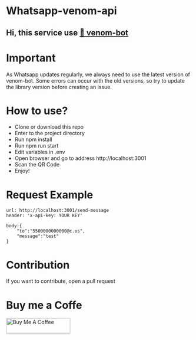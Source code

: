 # Whatsapp-venom-api

## Hi, this service use <a href="https://github.com/orkestral/venom">🔗 venom-bot</a>

# Important

As Whatsapp updates regularly, we always need to use the latest version of venom-bot. Some errors can occur with the old versions, so try to update the library version before creating an issue.

# How to use?

<ul>
<li>Clone or download this repo</li>
<li>Enter to the project directory</li>
<li>Run npm install</li>
<li>Run npm run start</li>
<li>Edit variables in .env</li>
<li>Open browser and go to address http://localhost:3001</li>
<li>Scan the QR Code</li>
<li>Enjoy!</li>
</ul>

# Request Example

```
url: http://localhost:3001/send-message
header: 'x-api-key: YOUR KEY'

body:{
    "to":"5500000000000@c.us",
    "message":"test"
}
```

# Contribution

If you want to contribute, open a pull request

# Buy me a Coffe

<a href="https://www.buymeacoffee.com/jonathanret" target="_blank"><img src="https://www.buymeacoffee.com/assets/img/custom_images/orange_img.png" alt="Buy Me A Coffee" style="height: 41px !important;width: 174px !important;box-shadow: 0px 3px 2px 0px rgba(190, 190, 190, 0.5) !important;-webkit-box-shadow: 0px 3px 2px 0px rgba(190, 190, 190, 0.5) !important;" ></a>
